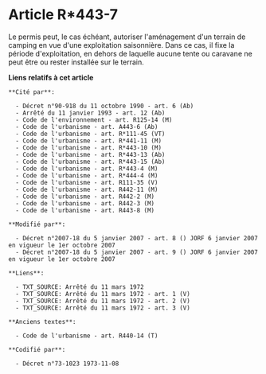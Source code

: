 # Article R*443-7

Le permis peut, le cas échéant, autoriser l'aménagement d'un terrain de camping en vue d'une exploitation saisonnière. Dans
ce cas, il fixe la période d'exploitation, en dehors de laquelle aucune tente ou caravane ne peut être ou rester installée
sur le terrain.

**Liens relatifs à cet article**

	**Cité par**:

	  - Décret n°90-918 du 11 octobre 1990 - art. 6 (Ab)
	  - Arrêté du 11 janvier 1993 - art. 12 (Ab)
	  - Code de l'environnement - art. R125-14 (M)
	  - Code de l'urbanisme - art. A443-6 (Ab)
	  - Code de l'urbanisme - art. R*111-45 (VT)
	  - Code de l'urbanisme - art. R*441-11 (M)
	  - Code de l'urbanisme - art. R*443-10 (M)
	  - Code de l'urbanisme - art. R*443-13 (Ab)
	  - Code de l'urbanisme - art. R*443-15 (Ab)
	  - Code de l'urbanisme - art. R*443-4 (M)
	  - Code de l'urbanisme - art. R*444-4 (M)
	  - Code de l'urbanisme - art. R111-35 (V)
	  - Code de l'urbanisme - art. R442-11 (M)
	  - Code de l'urbanisme - art. R442-2 (M)
	  - Code de l'urbanisme - art. R442-3 (M)
	  - Code de l'urbanisme - art. R443-8 (M)

	**Modifié par**:

	  - Décret n°2007-18 du 5 janvier 2007 - art. 8 () JORF 6 janvier 2007 en vigueur le 1er octobre 2007
	  - Décret n°2007-18 du 5 janvier 2007 - art. 9 () JORF 6 janvier 2007 en vigueur le 1er octobre 2007

	**Liens**:

	  - TXT_SOURCE: Arrêté du 11 mars 1972
	  - TXT_SOURCE: Arrêté du 11 mars 1972 - art. 1 (V)
	  - TXT_SOURCE: Arrêté du 11 mars 1972 - art. 2 (V)
	  - TXT_SOURCE: Arrêté du 11 mars 1972 - art. 3 (V)

	**Anciens textes**:

	  - Code de l'urbanisme - art. R440-14 (T)

	**Codifié par**:

	  - Décret n°73-1023 1973-11-08

